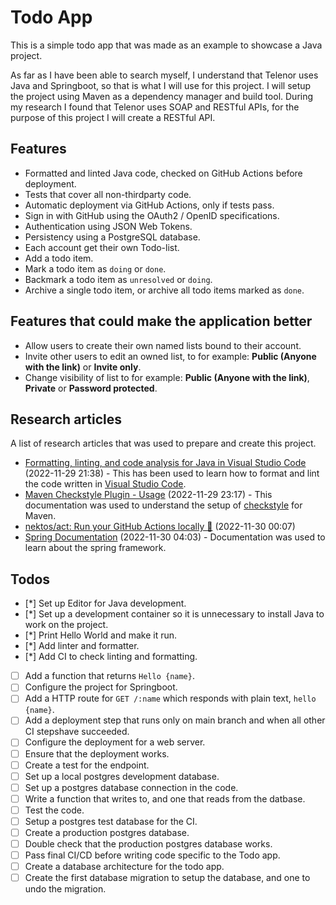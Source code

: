 # Todo App

This is a simple todo app that was made as an example to showcase a Java
project.

As far as I have been able to search myself, I understand that Telenor uses Java
and Springboot, so that is what I will use for this project. I will setup the
project using Maven as a dependency manager and build tool. During my research I
found that Telenor uses SOAP and RESTful APIs, for the purpose of this project I
will create a RESTful API.

## Features

- Formatted and linted Java code, checked on GitHub Actions before deployment.
- Tests that cover all non-thirdparty code.
- Automatic deployment via GitHub Actions, only if tests pass.
- Sign in with GitHub using the OAuth2 / OpenID specifications.
- Authentication using JSON Web Tokens.
- Persistency using a PostgreSQL database.
- Each account get their own Todo-list.
- Add a todo item.
- Mark a todo item as `doing` or `done`.
- Backmark a todo item as `unresolved` or `doing`.
- Archive a single todo item, or archive all todo items marked as `done`.

## Features that could make the application better

- Allow users to create their own named lists bound to their account.
- Invite other users to edit an owned list, to for example: **Public (Anyone
  with the link)** or **Invite only**.
- Change visibility of list to for example: **Public (Anyone with the link)**,
  **Private** or **Password protected**.

## Research articles

A list of research articles that was used to prepare and create this project.

- [Formatting, linting, and code analysis for Java in Visual Studio Code](https://code.visualstudio.com/docs/java/java-linting)
  (2022-11-29 21:38) - This has been used to learn how to format and lint the
  code written in [Visual Studio Code](https://code.visualstudio.com).
- [Maven Checkstyle Plugin - Usage](https://maven.apache.org/plugins/maven-checkstyle-plugin/usage.html)
  (2022-11-29 23:17) - This documentation was used to understand the setup of
  [checkstyle](https://checkstyle.sourceforge.io/) for Maven.
- [nektos/act: Run your GitHub Actions locally 🚀](https://github.com/nektos/act)
  (2022-11-30 00:07)
- [Spring Documentation](https://docs.spring.io) (2022-11-30 04:03) -
  Documentation was used to learn about the spring framework.

## Todos

- [*] Set up Editor for Java development.
- [*] Set up a development container so it is unnecessary to install Java to
  work on the project.
- [*] Print Hello World and make it run.
- [*] Add linter and formatter.
- [*] Add CI to check linting and formatting.
- [ ] Add a function that returns `Hello {name}`.
- [ ] Configure the project for Springboot.
- [ ] Add a HTTP route for `GET /:name` which responds with plain text,
      `hello {name}`.
- [ ] Add a deployment step that runs only on main branch and when all other CI
      stepshave succeeded.
- [ ] Configure the deployment for a web server.
- [ ] Ensure that the deployment works.
- [ ] Create a test for the endpoint.
- [ ] Set up a local postgres development database.
- [ ] Set up a postgres database connection in the code.
- [ ] Write a function that writes to, and one that reads from the datbase.
- [ ] Test the code.
- [ ] Setup a postgres test database for the CI.
- [ ] Create a production postgres database.
- [ ] Double check that the production postgres database works.
- [ ] Pass final CI/CD before writing code specific to the Todo app.
- [ ] Create a database architecture for the todo app.
- [ ] Create the first database migration to setup the database, and one to undo
      the migration.
